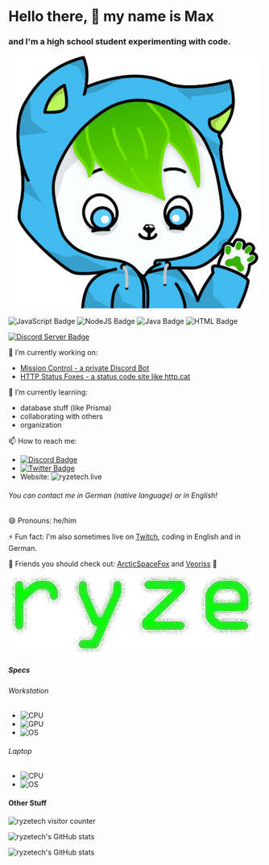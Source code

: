 # Hello there, 👋 my name is Max

### and I'm a high school student experimenting with code.

![my fursona](https://github.com/ryzetech/ryzetech/blob/main/RyzeFoxSmoll.png)

![JavaScript Badge](https://img.shields.io/badge/JavaScript-323330?style=for-the-badge&logo=javascript&logoColor=F7DF1E)
![NodeJS Badge](https://img.shields.io/badge/Node.js-43853D?style=for-the-badge&logo=node.js&logoColor=white)
![Java Badge](https://img.shields.io/badge/Java-ED8B00?style=for-the-badge&logo=java&logoColor=white)
![HTML Badge](https://img.shields.io/badge/HTML5-E34F26?style=for-the-badge&logo=html5&logoColor=white)

[![Discord Server Badge](https://img.shields.io/discord/863684433693245500?label=Join%20my%20Connunty%20Discord%21&logo=Discord&logoColor=white&style=for-the-badge)](https://discord.gg/PFwzfQK6RW)


🔭 I’m currently working on:
- [Mission Control - a private Discord Bot](https://github.com/ryzetech/Mission-Control)
- [HTTP Status Foxes - a status code site like http.cat](https://httpfox.ryzetech.live/)

🌱 I’m currently learning:
- database stuff (like Prisma)
- collaborating with others
- organization

📫 How to reach me:
- [![Discord Badge](https://img.shields.io/badge/Discord-7289DA?style=for-the-badge&logo=discord&logoColor=white)](https://profile.ryzetech.live/)
- [![Twitter Badge](https://img.shields.io/badge/Twitter-1DA1F2?style=for-the-badge&logo=twitter&logoColor=white)](https://twitter.ryzetech.live/)
- Website: ![ryzetech.live](https://ryzetech.live/)
###### You can contact me in German (native language) or in English!

😄 Pronouns: he/him

⚡ Fun fact: I'm also sometimes live on [Twitch](https://twitch.ryzetech.live/), coding in English and in German.

🙌 Friends you should check out: [ArcticSpaceFox](https://github.com/ArcticSpaceFox) and [Veoriss](https://github.com/Veoriss) 💚

![Old ryze logo](https://github.com/ryzetech/ryzetech/blob/main/image.png)

##### Specs
###### Workstation
- ![CPU](https://img.shields.io/badge/AMD-Ryzen_5_2600-ED1C24?style=for-the-badge&logo=amd&logoColor=white)
- ![GPU](https://img.shields.io/badge/AMD-Radeon_RX_580-ED1C24?style=for-the-badge&logo=amd&logoColor=white)
- ![OS](https://img.shields.io/badge/Windows-0078D6?style=for-the-badge&logo=windows&logoColor=white)

###### Laptop
- ![CPU](https://img.shields.io/badge/Intel-Dual_Core_Potato-0071C5?style=for-the-badge&logo=intel&logoColor=white)
- ![OS](https://img.shields.io/badge/Ubuntu-E95420?style=for-the-badge&logo=ubuntu&logoColor=white)

#### Other Stuff
![ryzetech visitor counter](https://komarev.com/ghpvc/?username=ryzetech&color=green&style=flat-square&label=Profile+Boops)

![ryzetech's GitHub stats](https://github-readme-stats.vercel.app/api?username=ryzetech&show_icons=true&theme=chartreuse-dark)

![ryzetech's GitHub stats](https://github-readme-stats.vercel.app/api/top-langs/?username=ryzetech&layout=compact&theme=chartreuse-dark)

<!--
**ryzetech/ryzetech** is a ✨ _special_ ✨ repository because its `README.md` (this file) appears on your GitHub profile.

Here are some ideas to get you started:

- 🔭 I’m currently working on ...
- 🌱 I’m currently learning ...
- 👯 I’m looking to collaborate on ...
- 🤔 I’m looking for help with ...
- 💬 Ask me about ...
- 📫 How to reach me: ...
- 😄 Pronouns: ...
- ⚡ Fun fact: ...
-->
